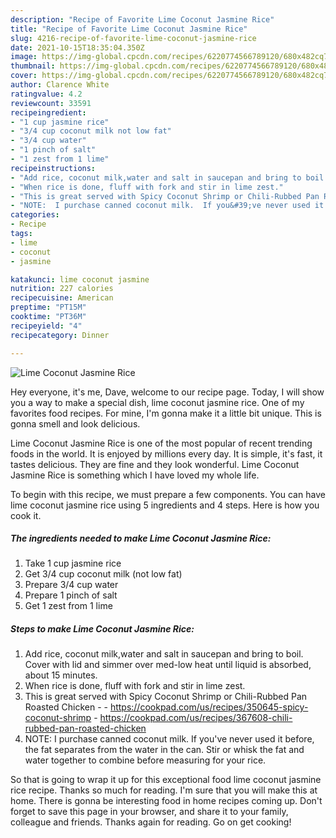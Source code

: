 ```yaml
---
description: "Recipe of Favorite Lime Coconut Jasmine Rice"
title: "Recipe of Favorite Lime Coconut Jasmine Rice"
slug: 4216-recipe-of-favorite-lime-coconut-jasmine-rice
date: 2021-10-15T18:35:04.350Z
image: https://img-global.cpcdn.com/recipes/6220774566789120/680x482cq70/lime-coconut-jasmine-rice-recipe-main-photo.jpg
thumbnail: https://img-global.cpcdn.com/recipes/6220774566789120/680x482cq70/lime-coconut-jasmine-rice-recipe-main-photo.jpg
cover: https://img-global.cpcdn.com/recipes/6220774566789120/680x482cq70/lime-coconut-jasmine-rice-recipe-main-photo.jpg
author: Clarence White
ratingvalue: 4.2
reviewcount: 33591
recipeingredient:
- "1 cup jasmine rice"
- "3/4 cup coconut milk not low fat"
- "3/4 cup water"
- "1 pinch of salt"
- "1 zest from 1 lime"
recipeinstructions:
- "Add rice, coconut milk,water and salt in saucepan and bring to boil.  Cover with lid and simmer over med-low heat until liquid is absorbed, about 15 minutes."
- "When rice is done, fluff with fork and stir in lime zest."
- "This is great served with Spicy Coconut Shrimp or Chili-Rubbed Pan Roasted Chicken  https://cookpad.com/us/recipes/350645-spicy-coconut-shrimp https://cookpad.com/us/recipes/367608-chili-rubbed-pan-roasted-chicken"
- "NOTE:  I purchase canned coconut milk.  If you&#39;ve never used it before, the fat separates from the water in the can.  Stir or whisk the fat and water together to combine before measuring for your rice."
categories:
- Recipe
tags:
- lime
- coconut
- jasmine

katakunci: lime coconut jasmine 
nutrition: 227 calories
recipecuisine: American
preptime: "PT15M"
cooktime: "PT36M"
recipeyield: "4"
recipecategory: Dinner

---
```



![Lime Coconut Jasmine Rice](https://img-global.cpcdn.com/recipes/6220774566789120/680x482cq70/lime-coconut-jasmine-rice-recipe-main-photo.jpg)

Hey everyone, it's me, Dave, welcome to our recipe page. Today, I will show you a way to make a special dish, lime coconut jasmine rice. One of my favorites food recipes. For mine, I'm gonna make it a little bit unique. This is gonna smell and look delicious.



Lime Coconut Jasmine Rice is one of the most popular of recent trending foods in the world. It is enjoyed by millions every day. It is simple, it's fast, it tastes delicious. They are fine and they look wonderful. Lime Coconut Jasmine Rice is something which I have loved my whole life.


To begin with this recipe, we must prepare a few components. You can have lime coconut jasmine rice using 5 ingredients and 4 steps. Here is how you cook it.

<!--inarticleads1-->

##### The ingredients needed to make Lime Coconut Jasmine Rice:

1. Take 1 cup jasmine rice
1. Get 3/4 cup coconut milk (not low fat)
1. Prepare 3/4 cup water
1. Prepare 1 pinch of salt
1. Get 1 zest from 1 lime




<!--inarticleads2-->

##### Steps to make Lime Coconut Jasmine Rice:

1. Add rice, coconut milk,water and salt in saucepan and bring to boil.  Cover with lid and simmer over med-low heat until liquid is absorbed, about 15 minutes.
1. When rice is done, fluff with fork and stir in lime zest.
1. This is great served with Spicy Coconut Shrimp or Chili-Rubbed Pan Roasted Chicken -  - https://cookpad.com/us/recipes/350645-spicy-coconut-shrimp - https://cookpad.com/us/recipes/367608-chili-rubbed-pan-roasted-chicken
1. NOTE:  I purchase canned coconut milk.  If you&#39;ve never used it before, the fat separates from the water in the can.  Stir or whisk the fat and water together to combine before measuring for your rice.




So that is going to wrap it up for this exceptional food lime coconut jasmine rice recipe. Thanks so much for reading. I'm sure that you will make this at home. There is gonna be interesting food in home recipes coming up. Don't forget to save this page in your browser, and share it to your family, colleague and friends. Thanks again for reading. Go on get cooking!
